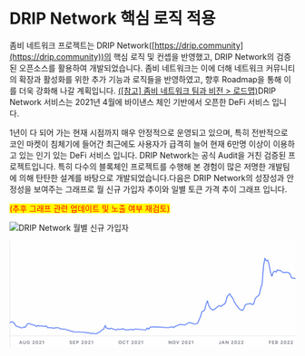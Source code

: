 # DRIP Network 핵심 로직 적용

좀비 네트워크 프로젝트는 DRIP Network([https://drip.community](https://drip.community))의 핵심 로직 및 컨셉을 반영했고, DRIP Network의 검증된 오픈소스를 활용하여 개발되었습니다. 좀비 네트워크는 이에 더해 네트워크 커뮤니티의 확장과 활성화를 위한 추가 기능과 로직들을 반영하였고, 향후 Roadmap을 통해 이를 더욱 강화해 나갈 계획입니다. [(\[참고\] 좀비 네트워크 팀과 비전 > 로드맵)​](../undefined-4/undefined.md)DRIP Network 서비스는 2021년 4월에 바이낸스 체인 기반에서 오픈한 DeFi 서비스 입니다.&#x20;

1년이 다 되어 가는 현재 시점까지 매우 안정적으로 운영되고 있으며, 특히 전반적으로 코인 마켓이 침체기에 들어간 최근에도 사용자가 급격히 늘어 현재 6만명 이상이 이용하고 있는 인기 있는 DeFi 서비스 입니다. DRIP Network는 공식 Audit을 거친 검증된 프로젝트입니다. 특히 다수의 블록체인 프로젝트를 수행해 본 경험이 많은 저명한 개발팀에 의해 탄탄한 설계를 바탕으로 개발되었습니다.다음은 DRIP Network의 성장성과 안정성을 보여주는 그래프로 월 신규 가입자 추이와 일별 토큰 가격 추이 그래프 입니다.&#x20;

<mark style="color:red;">(추후 그래프 관련 업데이트 및 노출 여부 재검토)</mark>

![DRIP Network 월별 신규 가입자  &#x20;
](<../.gitbook/assets/DRIP 신규사용자.PNG>)

![DRIP 토큰 일별 가격추이  ](../.gitbook/assets/image.png)

